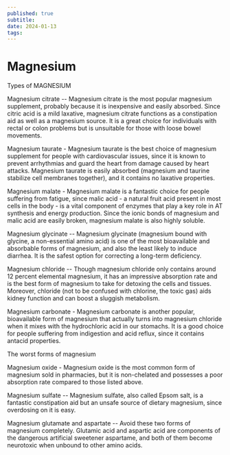 ```yaml
---
published: true
subtitle:
date: 2024-01-13
tags: 
---
```


# Magnesium
Types of MAGNESIUM

Magnesium citrate -- Magnesium citrate is the most popular magnesium supplement, probably because it is inexpensive and easily absorbed. Since citric acid is a mild laxative, magnesium citrate functions as a constipation aid as well as a magnesium source. It is a great choice for individuals with rectal or colon problems but is unsuitable for those with loose bowel movements.

Magnesium taurate - Magnesium taurate is the best choice of magnesium supplement for people with cardiovascular issues, since it is known to prevent arrhythmias and guard the heart from damage caused by heart attacks. Magnesium taurate is easily absorbed (magnesium and taurine stabilize cell membranes together), and it contains no laxative properties.

Magnesium malate - Magnesium malate is a fantastic choice for people suffering from fatigue, since malic acid - a natural fruit acid present in most cells in the body - is a vital component of enzymes that play a key role in AT synthesis and energy production. Since the ionic bonds of magnesium and malic acid are easily broken, magnesium malate is also highly soluble.

Magnesium glycinate -- Magnesium glycinate (magnesium bound with glycine, a non-essential amino acid) is one of the most bioavailable and absorbable forms of magnesium, and also the least likely to induce diarrhea. It is the safest option for correcting a long-term deficiency.

Magnesium chloride -- Though magnesium chloride only contains around 12 percent elemental magnesium, it has an impressive absorption rate and is the best form of magnesium to take for detoxing the cells and tissues. Moreover, chloride (not to be confused with chlorine, the toxic gas) aids kidney function and can boost a sluggish metabolism.

Magnesium carbonate - Magnesium carbonate is another popular, bioavailable form of magnesium that actually turns into magnesium chloride when it mixes with the hydrochloric acid in our stomachs. It is a good choice for people suffering from indigestion and acid reflux, since it contains antacid properties.

The worst forms of magnesium

Magnesium oxide - Magnesium oxide is the most common form of magnesium sold in pharmacies, but it is non-chelated and possesses a poor absorption rate compared to those listed above.

Magnesium sulfate -- Magnesium sulfate, also called Epsom salt, is a fantastic constipation aid but an unsafe source of dietary magnesium, since overdosing on it is easy.

Magnesium glutamate and aspartate -- Avoid these two forms of magnesium completely. Glutamic acid and aspartic acid are components of the dangerous artificial sweetener aspartame, and both of them become neurotoxic when unbound to other amino acids.